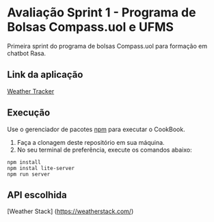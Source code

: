 # Avaliação Sprint 1 - Programa de Bolsas Compass.uol e UFMS
Primeira sprint do programa de bolsas Compass.uol para formação em chatbot Rasa.

## Link da aplicação

[Weather Tracker](https://tracker-compass.herokuapp.com/)

## Execução 

Use o gerenciador de pacotes [npm](https://nodejs.org/en/) para executar o CookBook.

1. Faça a clonagem deste repositório em sua máquina.
2. No seu terminal de preferência, execute os comandos abaixo:
```
npm install
npm instal lite-server  
npm run server
```
## API escolhida
[Weather Stack] (https://weatherstack.com/)
